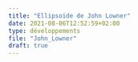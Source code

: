 ```yaml
---
title: "Ellipsoïde de John Lowner"
date: 2021-08-06T12:52:59+02:00
type: développements  
file: "John_Lowner"
draft: true
---
```

